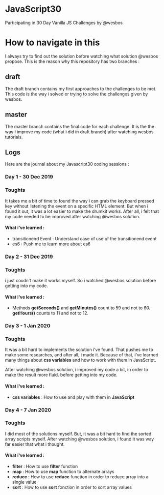 # JavaScript30
Participating in 30 Day Vanilla JS Challenges by @wesbos

# How to navigate in this
I always try to find out the solution before watching what solution @wesbos propose. This is the reason why this repository has two branches :
## draft
The draft branch contains my first approaches to the challenges to be met. This code is the way i solved or trying to solve the challenges given by wesbos.
## master
The master branch contains the final code for each challenge. It is the the way i improve my code (what i did in draft branch) after watching wesbos tutorials.
## Logs
Here are the journal about my Javascript30 coding sessions :
### Day 1 - 30 Dec 2019
### Toughts
It takes me a bit of time to found the way i can grab the keyboard pressed key without listening the event on a specific HTML element. But when i found it out, it was a lot easier to make the drumkit works. After all, i felt that my code needed to be improved after watching @wesbos solution.
#### What i've learned :
- transitionend Event : Understand case of use of the transitionend event
- es6 : Push me to learn more about es6

### Day 2 - 31 Dec 2019
### Toughts
i just coudn't make it works myself. So i watched @wesbos solution before getting into my code.
#### What i've learned :
- Methods **getSeconds()** and **getMinutes()** count to 59 and not to 60. **getHours()** counts to 11 and not to 12.

### Day 3 - 1 Jan 2020
### Toughts
It was a bit hard to implements the solution i've found. That pushes me to make some researches, and after all, i made it. Because of that, i've learned many things about **css variables** and how to work with them in JavaScript.

After watching @wesbos solution, i improved my code a bit, in order to make the result more fluid. before getting into my code.
#### What i've learned :
- **css variables** : How to use and play with them in **JavaScript**

### Day 4 - 7 Jan 2020
### Toughts
I did most of the solutions myself. But, it was a bit hard to find the sorted array scripts myself. After watching @wesbos solution, i found it was way far easier that what i thought.

#### What i've learned :
- **filter** : How to use **filter** function
- **map** : How to use **map** function to alternate arrays
- **reduce** : How to use **reduce** function in order to reduce array into a single value
- **sort** : How to use **sort** fonction in order to sort array values